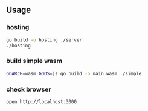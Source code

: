 
## Usage
### hosting
```bash
go build -o hosting ./server
./hosting
```

### build simple wasm
```bash
GOARCH=wasm GOOS=js go build -o main.wasm ./simple
``` 


### check browser
```bash
open http://localhost:3000
```



